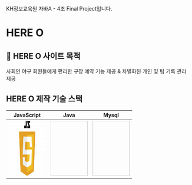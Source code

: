 KH정보교육원 자바A - 4조 Final Project입니다.

# HERE O

## :rocket: HERE O 사이트 목적

사회인 야구 회원들에게 편리한 구장 예약 기능 제공 & 차별화된 개인 및 팀 기록 관리 제공

## HERE O 제작 기술 스택

| JavaScript                                                         | Java                                                                                                   | Mysql                                                                                                                    |
| ------------------------------------------------------------------ | ------------------------------------------------------------------------------------------------------ | ------------------------------------------------------------------------------------------------------------------------ |
| <img src="./readme/JavaScript-Logo.png" width="100" height="150"/> | <img scr="https://logos-world.net/wp-content/uploads/2022/07/Java-Logo.png" width="100" height="150"/> | <img scr="https://cdn.iconscout.com/icon/free/png-512/mysql-3521596-2945040.png?f=avif&w=256" width="100" height="150"/> |
